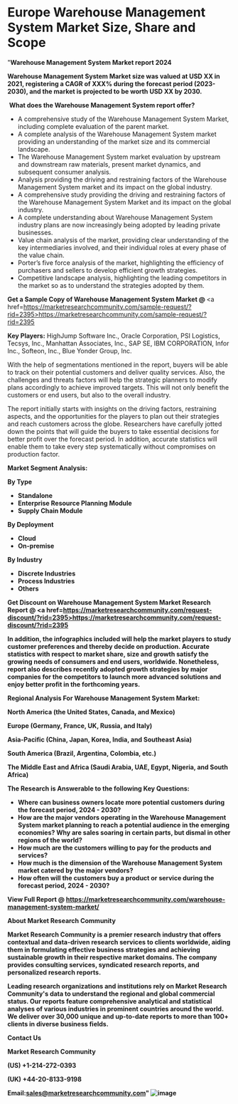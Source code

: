 # Europe Warehouse Management System Market Size, Share and Scope
"<strong>Warehouse Management System Market report 2024</strong>

<strong>Warehouse Management System Market size was valued at USD XX in 2021, registering a CAGR of XXX% during the forecast period (2023-2030), and the market is projected to be worth USD XX by 2030.</strong>

 <strong><b>What does the Warehouse Management System report offer?</b></strong>
<ul>
  <li>A comprehensive study of the Warehouse Management System Market, including complete evaluation of the parent market.</li>
  <li>A complete analysis of the Warehouse Management System market providing an understanding of the market size and its commercial landscape.</li>
  <li>The Warehouse Management System market evaluation by upstream and downstream raw materials, present market dynamics, and subsequent consumer analysis.</li>
  <li>Analysis providing the driving and restraining factors of the Warehouse Management System market and its impact on the global industry.</li>
  <li>A comprehensive study providing the driving and restraining factors of the Warehouse Management System Market and its impact on the global industry.</li>
  <li>A complete understanding about Warehouse Management System industry plans are now increasingly being adopted by leading private businesses.</li>
  <li>Value chain analysis of the market, providing clear understanding of the key intermediaries involved, and their individual roles at every phase of the value chain.</li>
  <li>Porter’s five force analysis of the market, highlighting the efficiency of purchasers and sellers to develop efficient growth strategies.</li>
  <li>Competitive landscape analysis, highlighting the leading competitors in the market so as to understand the strategies adopted by them.</li>
</ul>

<strong>Get a Sample Copy of Warehouse Management System Market @ </strong><a href=https://marketresearchcommunity.com/sample-request/?rid=2395><u>https://marketresearchcommunity.com/sample-request/?rid=2395</u></a>

<strong>Key Players:</strong> 
HighJump Software Inc., Oracle Corporation, PSI Logistics, Tecsys, Inc., Manhattan Associates, Inc., SAP SE, IBM CORPORATION, Infor Inc., Softeon, Inc., Blue Yonder Group, Inc.

With the help of segmentations mentioned in the report, buyers will be able to track on their potential customers and deliver quality services. Also, the challenges and threats factors will help the strategic planners to modify plans accordingly to achieve improved targets. This will not only benefit the customers or end users, but also to the overall industry.

The report initially starts with insights on the driving factors, restraining aspects, and the opportunities for the players to plan out their strategies and reach customers across the globe. Researchers have carefully jotted down the points that will guide the buyers to take essential decisions for better profit over the forecast period. In addition, accurate statistics will enable them to take every step systematically without compromises on production factor.

<strong>Market Segment Analysis:</strong>


<strong><strong>By Type</strong></h4>
<ul>
 	<li>Standalone</li>
 	<li>Enterprise Resource Planning Module</li>
 	<li>Supply Chain Module</li>
</ul>
<strong><strong>By Deployment</strong></h4>
<ul>
 	<li>Cloud</li>
 	<li>On-premise</li>
</ul>
<strong><strong>By Industry</strong></h4>
<ul>
 	<li>Discrete Industries</li>
 	<li>Process Industries</li>
 	<li>Others</li>
</ul>

<strong>Get Discount on Warehouse Management System Market Research Report @ </b></strong><a href=https://marketresearchcommunity.com/request-discount/?rid=2395><u>https://marketresearchcommunity.com/request-discount/?rid=2395</u></a>

In addition, the infographics included will help the market players to study customer preferences and thereby decide on production. Accurate statistics with respect to market share, size and growth satisfy the growing needs of consumers and end users, worldwide. Nonetheless, report also describes recently adopted growth strategies by major companies for the competitors to launch more advanced solutions and enjoy better profit in the forthcoming years.

<strong>Regional Analysis For Warehouse Management System Market:</strong>

<strong>North America</strong> (the United States, Canada, and Mexico)

<strong>Europe</strong> (Germany, France, UK, Russia, and Italy)

<strong>Asia-Pacific</strong> (China, Japan, Korea, India, and Southeast Asia)

<strong>South America</strong> (Brazil, Argentina, Colombia, etc.)

<strong>The Middle East and Africa</strong> (Saudi Arabia, UAE, Egypt, Nigeria, and South Africa)

<strong>The Research is Answerable to the following Key Questions:</strong>
<ul>
 	<li>Where can business owners locate more potential customers during the forecast period, 2024 - 2030?</li>
 	<li>How are the major vendors operating in the Warehouse Management System market planning to reach a potential audience in the emerging economies? Why are sales soaring in certain parts, but dismal in other regions of the world?</li>
 	<li>How much are the customers willing to pay for the products and services?</li>
 	<li>How much is the dimension of the Warehouse Management System market catered by the major vendors?</li>
 	<li>How often will the customers buy a product or service during the forecast period, 2024 - 2030?</li>
</ul>

<strong>View Full Report @</strong> <a href=https://marketresearchcommunity.com/warehouse-management-system-market/>https://marketresearchcommunity.com/warehouse-management-system-market/</a>

<strong>About Market Research Community</strong>

Market Research Community is a premier research industry that offers contextual and data-driven research services to clients worldwide, aiding them in formulating effective business strategies and achieving sustainable growth in their respective market domains. The company provides consulting services, syndicated research reports, and personalized research reports.

Leading research organizations and institutions rely on Market Research Community's data to understand the regional and global commercial status. Our reports feature comprehensive analytical and statistical analyses of various industries in prominent countries around the world. We deliver over 30,000 unique and up-to-date reports to more than 100+ clients in diverse business fields.

<strong>Contact Us</strong>

<strong>Market Research Community</strong>

(US) +1-214-272-0393

(UK) +44-20-8133-9198

<strong>Email:</strong>sales@marketresearchcommunity.com"
![image](https://github.com/radhad123/marketresearchreports/assets/158307692/aa1b84e0-2ff0-4884-9270-35b537ace045)
